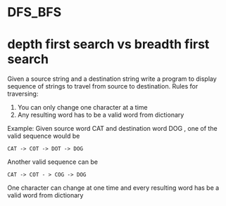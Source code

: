 # DFS_BFS

# depth first search vs breadth first search


Given a source string and a destination string write a program to display sequence of strings to travel from source to destination. Rules for traversing:
1. You can only change one character at a time
2. Any resulting word has to be a valid word from dictionary

Example: Given source word CAT and destination word DOG , one of the valid sequence would be

```
CAT -> COT -> DOT -> DOG
```

Another valid sequence can be
```
CAT -> COT - > COG -> DOG
```

One character can change at one time and every resulting word has be a valid word from dictionary
